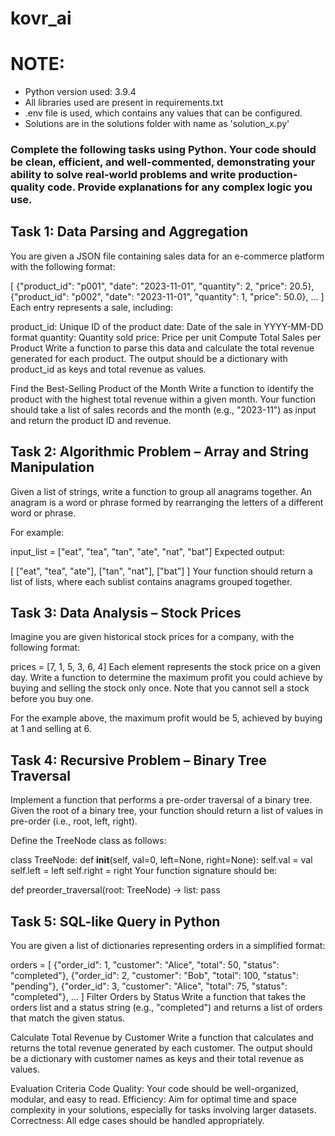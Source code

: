 # kovr_ai

# NOTE:
- Python version used: 3.9.4
- All libraries used are present in requirements.txt
- .env file is used, which contains any values that can be configured.
- Solutions are in the solutions folder with name as 'solution_x.py'


### Complete the following tasks using Python. Your code should be clean, efficient, and well-commented, demonstrating your ability to solve real-world problems and write production-quality code. Provide explanations for any complex logic you use.

## Task 1: Data Parsing and Aggregation
You are given a JSON file containing sales data for an e-commerce platform with the following format:


[
    {"product_id": "p001", "date": "2023-11-01", "quantity": 2, "price": 20.5},
    {"product_id": "p002", "date": "2023-11-01", "quantity": 1, "price": 50.0},
    ...
]
Each entry represents a sale, including:

product_id: Unique ID of the product
date: Date of the sale in YYYY-MM-DD format
quantity: Quantity sold
price: Price per unit
Compute Total Sales per Product
Write a function to parse this data and calculate the total revenue generated for each product. The output should be a 
dictionary with product_id as keys and total revenue as values.

Find the Best-Selling Product of the Month
Write a function to identify the product with the highest total revenue within a given month. Your function should take 
a list of sales records and the month (e.g., "2023-11") as input and return the product ID and revenue.

## Task 2: Algorithmic Problem – Array and String Manipulation
Given a list of strings, write a function to group all anagrams together. An anagram is a word or phrase formed by 
rearranging the letters of a different word or phrase.

For example:


input_list = ["eat", "tea", "tan", "ate", "nat", "bat"]
Expected output:


[
    ["eat", "tea", "ate"],
    ["tan", "nat"],
    ["bat"]
]
Your function should return a list of lists, where each sublist contains anagrams grouped together.

## Task 3: Data Analysis – Stock Prices
Imagine you are given historical stock prices for a company, with the following format:


prices = [7, 1, 5, 3, 6, 4]
Each element represents the stock price on a given day. Write a function to determine the maximum profit you could 
achieve by buying and selling the stock only once. Note that you cannot sell a stock before you buy one.

For the example above, the maximum profit would be 5, achieved by buying at 1 and selling at 6.

## Task 4: Recursive Problem – Binary Tree Traversal
Implement a function that performs a pre-order traversal of a binary tree. Given the root of a binary tree, your 
function should return a list of values in pre-order (i.e., root, left, right).

Define the TreeNode class as follows:


class TreeNode:
    def __init__(self, val=0, left=None, right=None):
        self.val = val
        self.left = left
        self.right = right
Your function signature should be:


def preorder_traversal(root: TreeNode) -> list:
    pass
## Task 5: SQL-like Query in Python
You are given a list of dictionaries representing orders in a simplified format:


orders = [
    {"order_id": 1, "customer": "Alice", "total": 50, "status": "completed"},
    {"order_id": 2, "customer": "Bob", "total": 100, "status": "pending"},
    {"order_id": 3, "customer": "Alice", "total": 75, "status": "completed"},
    ...
]
Filter Orders by Status
Write a function that takes the orders list and a status string (e.g., "completed") and returns a list of orders that 
match the given status.

Calculate Total Revenue by Customer
Write a function that calculates and returns the total revenue generated by each customer. The output should be a 
dictionary with customer names as keys and their total revenue as values.

Evaluation Criteria
Code Quality: Your code should be well-organized, modular, and easy to read.
Efficiency: Aim for optimal time and space complexity in your solutions, especially for tasks involving larger datasets.
Correctness: All edge cases should be handled appropriately.
